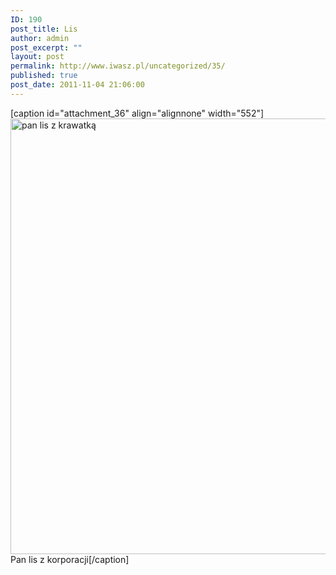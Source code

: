 ```yaml
---
ID: 190
post_title: Lis
author: admin
post_excerpt: ""
layout: post
permalink: http://www.iwasz.pl/uncategorized/35/
published: true
post_date: 2011-11-04 21:06:00
---
```

[caption id="attachment_36" align="alignnone" width="552"]<a href="http://www.iwasz.pl/wp-content/uploads/2011/11/lis.jpg"><img class="size-full wp-image-36" title="lis" alt="pan lis z krawatką" src="http://www.iwasz.pl/wp-content/uploads/2011/11/lis.jpg" width="552" height="697" /></a> Pan lis z korporacji[/caption]